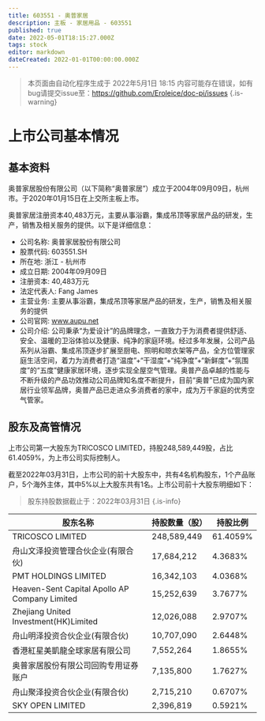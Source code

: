 ```yaml
---
title: 603551 - 奥普家居
description: 主板 - 家居用品 - 603551
published: true
date: 2022-05-01T18:15:27.000Z
tags: stock
editor: markdown
dateCreated: 2022-01-01T00:00:00.000Z
---
```


> 本页面由自动化程序生成于 2022年5月1日 18:15
> 内容可能存在错误，如有bug请提交issue至：https://github.com/Eroleice/doc-pi/issues
{.is-warning}

# 上市公司基本情况

## 基本资料

奥普家居股份有限公司（以下简称“奥普家居”）成立于2004年09月09日，杭州市。于2020年01月15日在上交所主板上市。

奥普家居注册资本40,483万元，主要从事浴霸，集成吊顶等家居产品的研发，生产，销售及相关服务的提供。以下是详细信息：

- 公司名称: 奥普家居股份有限公司
- 股票代码: 603551.SH
- 所在地: 浙江 - 杭州市
- 成立日期: 2004年09月09日
- 注册资本: 40,483万元
- 法定代表人: Fang James
- 主营业务: 主要从事浴霸，集成吊顶等家居产品的研发，生产，销售及相关服务的提供
- 公司官网: www.aupu.net
- 公司介绍: 公司秉承“为爱设计”的品牌理念，一直致力于为消费者提供舒适、安全、温暖的卫浴体验以及健康、纯净的家庭环境。经过多年发展，公司产品系列从浴霸、集成吊顶逐步扩展至厨电、照明和晾衣架等产品，全方位管理家庭生活空间，着力为消费者打造“温度”+“干湿度”+“纯净度”+“新鲜度”+“氛围度”的“五度”健康家居环境，逐步实现全屋空气管理。奥普产品卓越的性能与不断升级的产品功效推动公司品牌知名度不断提升，目前“奥普”已成为国内家居行业领军品牌，奥普产品已走进众多消费者的家中，成为万千家庭的优秀空气管家。


## 股东及高管情况

上市公司第一大股东为TRICOSCO LIMITED，持股248,589,449股，占比61.4059%，为上市公司实际控制人。

截至2022年03月31日，上市公司的前十大股东中，共有4名机构股东，1个产品账户，5个海外主体，其中5%以上大股东共有1名。上市公司前十大股东明细如下：

> 股东持股数据截止于：2022年03月31日
{.is-info}

| 股东名称 | 持股数量（股） | 持股比例 |
| --- | --- | --- |
| TRICOSCO LIMITED | 248,589,449 | 61.4059% |
| 舟山文泽投资管理合伙企业(有限合伙) | 17,684,212 | 4.3683% |
| PMT HOLDINGS LIMITED | 16,342,103 | 4.0368% |
| Heaven-Sent Capital Apollo AP Company Limited | 15,252,639 | 3.7677% |
| Zhejiang United Investment(HK)Limited | 12,026,088 | 2.9707% |
| 舟山明泽投资合伙企业(有限合伙) | 10,707,090 | 2.6448% |
| 香港紅星美凱龍全球家居有限公司 | 7,552,264 | 1.8655% |
| 奥普家居股份有限公司回购专用证券账户 | 7,135,800 | 1.7627% |
| 舟山聚泽投资合伙企业(有限合伙) | 2,715,210 | 0.6707% |
| SKY OPEN LIMITED | 2,396,819 | 0.5921% |




